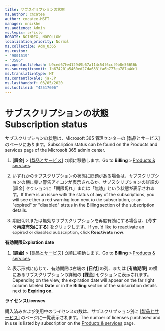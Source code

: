 ```yaml
---
title: サブスクリプションの状態
ms.author: cmcatee
author: cmcatee-MSFT
manager: mnirkhe
ms.audience: Admin
ms.topic: article
ROBOTS: NOINDEX, NOFOLLOW
localization_priority: Normal
ms.collection: Adm_O365
ms.custom:
- "9001519"
- "3586"
ms.openlocfilehash: b9ced670e412949b67a114c54f6ccf9b8e56656b
ms.sourcegitcommit: 1b674201a5460ed27da6331fa6b777ea787a4dc1
ms.translationtype: HT
ms.contentlocale: ja-JP
ms.lasthandoff: 03/05/2020
ms.locfileid: "42517606"
---
```

# <a name="subscription-status"></a><span data-ttu-id="20a72-102">サブスクリプションの状態</span><span class="sxs-lookup"><span data-stu-id="20a72-102">Subscription status</span></span>

<span data-ttu-id="20a72-103">サブスクリプションの状態は、Microsoft 365 管理センターの [製品とサービス] のページにあります。</span><span class="sxs-lookup"><span data-stu-id="20a72-103">Subscription status can be found on the Products and services page of the Microsoft 365 admin center.</span></span>

1. <span data-ttu-id="20a72-104">**[課金]** > [[製品とサービス]](https://go.microsoft.com/fwlink/p/?linkid=842054) の順に移動します。</span><span class="sxs-lookup"><span data-stu-id="20a72-104">Go to **Billing** > [Products & services](https://go.microsoft.com/fwlink/p/?linkid=842054).</span></span>

2. <span data-ttu-id="20a72-105">いずれかのサブスクリプションの状態に問題がある場合は、サブスクリプションの横に赤い警告アイコンが表示されるか、サブスクリプションの詳細の [課金] セクションに「期限切れ」または「無効」という状態が表示されます。</span><span class="sxs-lookup"><span data-stu-id="20a72-105">If there is an issue with the status of any of the subscriptions, you will see either a red warning icon next to the subscription, or an "expired" or "disabled" status in the Billing section of the subscription details.</span></span>

3. <span data-ttu-id="20a72-106">期限切れまたは無効なサブスクリプションを再度有効にする場合は、**[今すぐ再度有効にする]** をクリックします。</span><span class="sxs-lookup"><span data-stu-id="20a72-106">If you'd like to reactivate an expired or disabled subscription, click **Reactivate now**.</span></span>

<span data-ttu-id="20a72-107">**有効期限**</span><span class="sxs-lookup"><span data-stu-id="20a72-107">**Expiration date**</span></span>

1. <span data-ttu-id="20a72-108">**[課金]** > [[製品とサービス]](https://go.microsoft.com/fwlink/p/?linkid=842054) の順に移動します。</span><span class="sxs-lookup"><span data-stu-id="20a72-108">Go to **Billing** > [Products & services](https://go.microsoft.com/fwlink/p/?linkid=842054).</span></span>

2. <span data-ttu-id="20a72-109">表示形式に応じて、有効期限は右端の **[日付]** の列、または **[有効期限]** の横にあるサブスクリプションの詳細の **[課金]** セクションに表示されます。</span><span class="sxs-lookup"><span data-stu-id="20a72-109">Depending on the view, the expiration date will appear on the far right column labeled **Date** or in the **Billing** section of the subscription details next to **Expiring on**.</span></span>

<span data-ttu-id="20a72-110">**ライセンス**</span><span class="sxs-lookup"><span data-stu-id="20a72-110">**Licenses**</span></span>

<span data-ttu-id="20a72-111">購入済みおよび使用中のライセンスの数は、サブスクリプション別に [[製品とサービス]](https://go.microsoft.com/fwlink/p/?linkid=842054) のページに一覧表示されます。</span><span class="sxs-lookup"><span data-stu-id="20a72-111">The number of licenses purchased and in use is listed by subscription on the [Products & services](https://go.microsoft.com/fwlink/p/?linkid=842054) page.</span></span>

